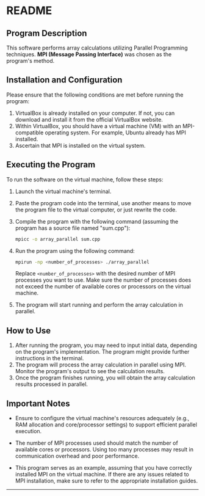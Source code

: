 # README

## Program Description
This software performs array calculations utilizing Parallel Programming techniques. **MPI (Message Passing Interface)** was chosen as the program's method.

## Installation and Configuration

Please ensure that the following conditions are met before running the program:
1. VirtualBox is already installed on your computer. If not, you can download and install it from the official VirtualBox website.
2. Within VirtualBox, you should have a virtual machine (VM) with an MPI-compatible operating system. For example, Ubuntu already has MPI installed.
3. Ascertain that MPI is installed on the virtual system.

## Executing the Program

To run the software on the virtual machine, follow these steps:
1. Launch the virtual machine's terminal.
2. Paste the program code into the terminal, use another means to move the program file to the virtual computer, or just rewrite the code.
3. Compile the program with the following command (assuming the program has a source file named "sum.cpp"):

   ```bash
   mpicc -o array_parallel sum.cpp
   ```

4. Run the program using the following command:

   ```bash
   mpirun -np <number_of_processes> ./array_parallel
   ```

   Replace `<number_of_processes>` with the desired number of MPI processes you want to use. Make sure the number of processes does not exceed the number of available cores or processors on the virtual machine.

5. The program will start running and perform the array calculation in parallel.

## How to Use

1. After running the program, you may need to input initial data, depending on the program's implementation. The program might provide further instructions in the terminal.
2. The program will process the array calculation in parallel using MPI. Monitor the program's output to see the calculation results.
3. Once the program finishes running, you will obtain the array calculation results processed in parallel.

## Important Notes

- Ensure to configure the virtual machine's resources adequately (e.g., RAM allocation and core/processor settings) to support efficient parallel execution.
- The number of MPI processes used should match the number of available cores or processors. Using too many processes may result in communication overhead and poor performance.

- This program serves as an example, assuming that you have correctly installed MPI on the virtual machine. If there are any issues related to MPI installation, make sure to refer to the appropriate installation guides.

---
